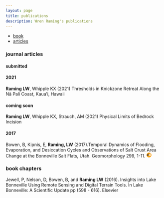 ```yaml
---
layout: page
title: publications
description: Wren Raming's publications
---
```

<div class="navbar">
    <div class="navbar-inner">
        <ul class="nav">
            <li><a href="#book">book</a></li>
            <li><a href="#articles">articles</a></li>
        </ul>
    </div>
</div>

### <a name="articles"></a>journal articles

#### submitted
#### 2021
**Raming LW**, Whipple KX (2021)
Thresholds in Knickzone Retreat Along the Nā Pali Coast, Kaua’i, Hawaii

#### coming soon
**Raming LW**, Whipple KX, Strauch, AM (2021)
Physical Limits of Bedrock Incision

#### 2017
Bowen, B, Kipnis, E, **Raming, LW** (2017).Temporal Dynamics of Flooding, Evaporation, and Desiccation Cycles and Observations of Salt Crust Area Change at the Bonneville Salt Flats, Utah. Geomorphology 299, 1-11.
[![doi](icons16/doi-icon.png)](https://doi.org/10.1016/j.geomorph.2017.09.036)

### <a name="chapters"></a> book chapters
Jewell, P, Nelson, D, Bowen, B, and **Raming LW** (2016). Insights into Lake Bonneville Using Remote Sensing and Digital Terrain Tools. In Lake Bonneville: A Scientific Update pp (598 - 616). Elsevier